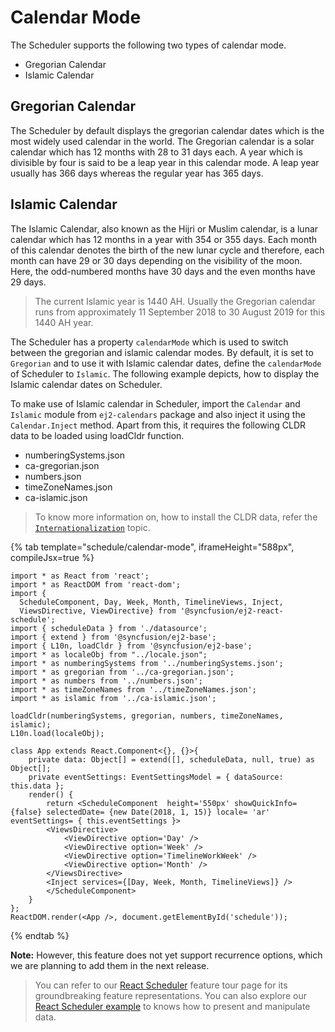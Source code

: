 # Calendar Mode

The Scheduler supports the following two types of calendar mode.

* Gregorian Calendar
* Islamic Calendar

## Gregorian Calendar

The Scheduler by default displays the gregorian calendar dates which is the most widely used calendar in the world. The Gregorian calendar is a solar calendar which has 12 months with 28 to 31 days each. A year which is divisible by four is said to be a leap year in this calendar mode. A leap year usually has 366 days whereas the regular year has 365 days.

## Islamic Calendar

The Islamic Calendar, also known as the Hijri or Muslim calendar, is a lunar calendar which has 12 months in a year with 354 or 355 days. Each month of this calendar denotes the birth of the new lunar cycle and therefore, each month can have 29 or 30 days depending on the visibility of the moon. Here, the odd-numbered months have 30 days and the even months have 29 days.

> The current Islamic year is 1440 AH. Usually the Gregorian calendar runs from approximately 11 September 2018 to 30 August 2019 for this 1440 AH year.

The Scheduler has a property `calendarMode` which is used to switch between the gregorian and islamic calendar modes. By default, it is set to `Gregorian` and to use it with Islamic calendar dates, define the `calendarMode` of Scheduler to `Islamic`. The following example depicts, how to display the Islamic calendar dates on Scheduler.

To make use of Islamic calendar in Scheduler, import the `Calendar` and `Islamic` module from `ej2-calendars` package and also inject it using the `Calendar.Inject` method. Apart from this, it requires the following CLDR data to be loaded using loadCldr function.

* numberingSystems.json
* ca-gregorian.json
* numbers.json
* timeZoneNames.json
* ca-islamic.json

> To know more information on, how to install the CLDR data, refer the [`Internationalization`](https://ej2.syncfusion.com/documentation/common/internationalization/#installing-cldr-data) topic.

{% tab template="schedule/calendar-mode", iframeHeight="588px", compileJsx=true %}

```tsx
import * as React from 'react';
import * as ReactDOM from 'react-dom';
import {
  ScheduleComponent, Day, Week, Month, TimelineViews, Inject,
  ViewsDirective, ViewDirective} from '@syncfusion/ej2-react-schedule';
import { scheduleData } from './datasource';
import { extend } from '@syncfusion/ej2-base';
import { L10n, loadCldr } from '@syncfusion/ej2-base';
import * as localeObj from "../locale.json";
import * as numberingSystems from '../numberingSystems.json';
import * as gregorian from '../ca-gregorian.json';
import * as numbers from '../numbers.json';
import * as timeZoneNames from '../timeZoneNames.json';
import * as islamic from '../ca-islamic.json';

loadCldr(numberingSystems, gregorian, numbers, timeZoneNames, islamic);
L10n.load(localeObj);

class App extends React.Component<{}, {}>{
    private data: Object[] = extend([], scheduleData, null, true) as Object[];
    private eventSettings: EventSettingsModel = { dataSource: this.data };
    render() {
        return <ScheduleComponent  height='550px' showQuickInfo= {false} selectedDate= {new Date(2018, 1, 15)} locale= 'ar' eventSettings= { this.eventSettings }>
        <ViewsDirective>
            <ViewDirective option='Day' />
            <ViewDirective option='Week' />
            <ViewDirective option='TimelineWorkWeek' />
            <ViewDirective option='Month' />
        </ViewsDirective>
        <Inject services={[Day, Week, Month, TimelineViews]} />
        </ScheduleComponent>
    }
};
ReactDOM.render(<App />, document.getElementById('schedule'));
```

{% endtab %}

**Note:** However, this feature does not yet support recurrence options, which we are planning to add them in the next release.

> You can refer to our [React Scheduler](https://www.syncfusion.com/react-ui-components/react-scheduler) feature tour page for its groundbreaking feature representations. You can also explore our [React Scheduler example](https://ej2.syncfusion.com/react/demos/#/material/schedule/overview) to knows how to present and manipulate data.
